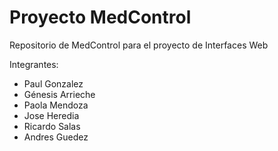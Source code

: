 # Proyecto MedControl
Repositorio de MedControl para el proyecto de Interfaces Web

Integrantes:
- Paul Gonzalez
- Génesis Arrieche
- Paola Mendoza 
- Jose Heredia
- Ricardo Salas
- Andres Guedez
